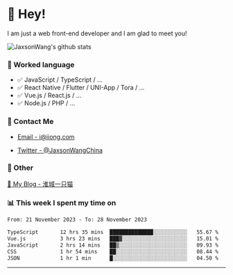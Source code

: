 # 👋 Hey!

I am just a web front-end developer and I am glad to meet you!

![JaxsonWang's github stats](https://github-readme-stats.vercel.app/api?username=JaxsonWang&&show_icons=true&&title_color=1abc9c&&icon_color=1abc9c)


### 📝 Worked language

- ✅ JavaScript / TypeScript / ...
- ✅ React Native / Flutter / UNI-App / Tora / ...
- ✅ Vue.js / React.js / ...
- ✅ Node.js / PHP / ...

### 📮 Contact Me

- [Email - i@iiong.com](mailto:i@iiong.com)

- [Twitter - @JaxsonWangChina](https://twitter.com/JaxsonWangChina)

### 🤪 Other

[📌 My Blog - 淮城一只猫](https://iiong.com)

### 📊 This week I spent my time on

<!--START_SECTION:waka-->

```txt
From: 21 November 2023 - To: 28 November 2023

TypeScript       12 hrs 35 mins  ██████████████░░░░░░░░░░░   55.67 %
Vue.js           3 hrs 23 mins   ███▓░░░░░░░░░░░░░░░░░░░░░   15.01 %
JavaScript       2 hrs 14 mins   ██▒░░░░░░░░░░░░░░░░░░░░░░   09.93 %
CSS              1 hr 54 mins    ██░░░░░░░░░░░░░░░░░░░░░░░   08.44 %
JSON             1 hr 1 min      █░░░░░░░░░░░░░░░░░░░░░░░░   04.50 %
```

<!--END_SECTION:waka-->

---

